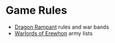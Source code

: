 # Game Rules
*  [Dragon Rampant](Dragon%20Rampant/) rules and war bands
*  [Warlords of Erewhon](Warlords%20of%20Erewhon) army lists

